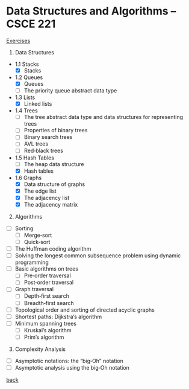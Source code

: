 # Data Structures and Algorithms – CSCE 221

[Exercises](./exercises/README.md)

1. Data Structures

- 1.1 Stacks
  - [x] Stacks
- 1.2 Queues
  - [x] Queues
  - [ ] The priority queue abstract data type
- 1.3 Lists
  - [x] Linked lists
- 1.4 Trees
  - [ ] The tree abstract data type and data structures for representing trees
  - [ ] Properties of binary trees
  - [ ] Binary search trees
  - [ ] AVL trees
  - [ ] Red‐black trees
- 1.5 Hash Tables
  - [ ] The heap data structure
  - [x] Hash tables
- 1.6 Graphs
  - [x] Data structure of graphs
  - [x] The edge list
  - [x] The adjacency list
  - [x] The adjacency matrix

2. Algorithms

- [ ] Sorting
  - [ ] Merge‐sort
  - [ ] Quick‐sort
- [ ] The Huffman coding algorithm
- [ ] Solving the longest common subsequence problem using dynamic programming
- [ ] Basic algorithms on trees
  - [ ] Pre‐order traversal
  - [ ] Post‐order traversal
- [ ] Graph traversal
  - [ ] Depth‐first search
  - [ ] Breadth‐first search
- [ ] Topological order and sorting of directed acyclic graphs
- [ ] Shortest paths: Dijkstra’s algorithm
- [ ] Minimum spanning trees
  - [ ] Kruskal’s algorithm
  - [ ] Prim’s algorithm

3. Complexity Analysis

- [ ] Asymptotic notations: the “big‐Oh” notation
- [ ] Asymptotic analysis using the big‐Oh notation

[back](../FollowUp.md)
